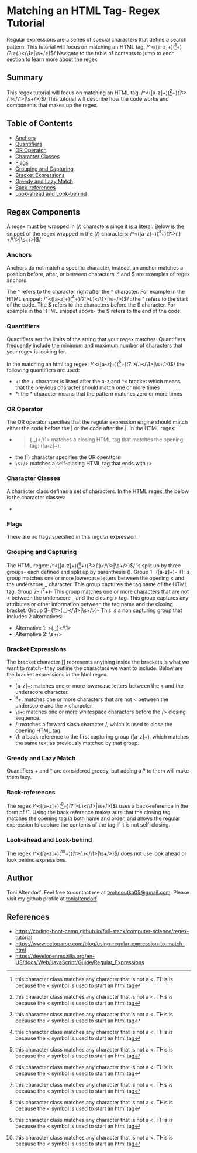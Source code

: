 # Matching an HTML Tag- Regex Tutorial

Regular expressions are a series of special characters that define a search pattern. This tutorial will focus on matching an HTML tag: /^<([a-z]+)([^<]+)_(?:>(._)<\/\1>|\s+\/>)$/
Navigate to the table of contents to jump to each section to learn more about the regex.

## Summary

This regex tutorial will focus on matching an HTML tag. /^<([a-z]+)([^<]+)_(?:>(._)<\/\1>|\s+\/>)$/
This tutorial will describe how the code works and components that makes up the regex.

## Table of Contents

- [Anchors](#anchors)
- [Quantifiers](#quantifiers)
- [OR Operator](#or-operator)
- [Character Classes](#character-classes)
- [Flags](#flags)
- [Grouping and Capturing](#grouping-and-capturing)
- [Bracket Expressions](#bracket-expressions)
- [Greedy and Lazy Match](#greedy-and-lazy-match)
- [Back-references](#back-references)
- [Look-ahead and Look-behind](#look-ahead-and-look-behind)

## Regex Components

A regex must be wrapped in (/) characters since it is a literal. Below is the snippet of the regex wrapped in the (/) characters:
/^<([a-z]+)([^<]+)_(?:>(._)<\/\1>|\s+\/>)$/

### Anchors

Anchors do not match a specific character, instead, an anchor matches a position before, after, or between characters.
^ and $ are examples of regex anchors.

The ^ refers to the character right after the ^ character. For example in the HTML snippet: /^<([a-z]+)([^<]+)_(?:>(._)<\/\1>|\s+\/>)$/ : the ^ refers to the start of the code.
The $ refers to the characters before the $ character. For example in the HTML snippet above- the $ refers to the end of the code.

### Quantifiers
Quantifiers set the limits of the string that your regex matches. Quantifiers frequently include the minimum and maximum number of characters that your regex is looking for.

In the matching an html tag regex: /^<([a-z]+)([^<]+)_(?:>(._)<\/\1>|\s+\/>)$/ the following quantifiers are used:
- +: the + character is listed after the a-z and ^< bracket which means that the previous character should match one or more times
- *: the * character means that the pattern matches zero or more times

### OR Operator
The OR operator specifies that the regular expression engine should match either the code before the | or the code after the |. In the HTML regex: 
- >(._)<\/\1> matches a closing HTML tag that matches the opening tag: ([a-z]+).
- the (|) character specifies the OR operators
- \s+\/> matches a self-closing HTML tag that ends with />

### Character Classes
A character class defines a set of characters. In the HTML regex, the below is the character classes:
- [^<]: this character class matches any character that is not a <. THis is because the < symbol is used to start an html tag

### Flags
There are no flags specified in this regular expression.

### Grouping and Capturing
The HTML regex: /^<([a-z]+)([^<]+)_(?:>(._)<\/\1>|\s+\/>)$/ is split up by three groups- each defined and split up by parenthesis ().
Group 1- ([a-z]+)- THis group matches one or more lowercase letters between the opening < and the underscore _ character. This group captures the tag name of the HTML tag.
Group 2- ([^<]+)- This group matches one or more characters that are not < between the underscore _ and the closing > tag. This group captures any attributes or other information between the tag name and the closing bracket.
Group 3- (?:>(._)<\/\1>|\s+\/>)- This is a non capturing group that includes 2 alternatives:
- Alternative 1: >(._)<\/\1>
- Alternative 2: \s+\/>

### Bracket Expressions
The bracket character [] represents anything inside the brackets is what we want to match- they outline the characters we want to include. Below are the bracket expressions in the html regex.
- [a-z]+: matches one or more lowercase letters between the < and the underscore character.
- [^<]+: matches one or more characters that are not < between the underscore and the > character
- \s+: matches one or more whitespace characters before the /> closing sequence.
- \/: matches a forward slash character /, which is used to close the opening HTML tag.
- \1: a back reference to the first capturing group ([a-z]+), which matches the same text as previously matched by that group.

### Greedy and Lazy Match
Quantifiers + and * are considered greedy, but adding a ? to them will make them lazy. 

### Back-references
The regex /^<([a-z]+)([^<]+)_(?:>(._)<\/\1>|\s+\/>)$/ uses a back-reference in the form of \1. Using the back reference makes sure that the closing tag matches the opening tag in both name and order, and allows the regular expression to capture the contents of the tag if it is not self-closing.

### Look-ahead and Look-behind
The regex /^<([a-z]+)([^<]+)_(?:>(._)<\/\1>|\s+\/>)$/ does not use look ahead or look behind expressions.

## Author
Toni Altendorf:
 Feel free to contact me at tvohnoutka05@gmail.com.
  Please visit my github profile at [tonialtendorf](https://github.com/tonialtendorf/)

  ## References
  - https://coding-boot-camp.github.io/full-stack/computer-science/regex-tutorial
  - https://www.octoparse.com/blog/using-regular-expression-to-match-html
  - https://developer.mozilla.org/en-US/docs/Web/JavaScript/Guide/Regular_Expressions
